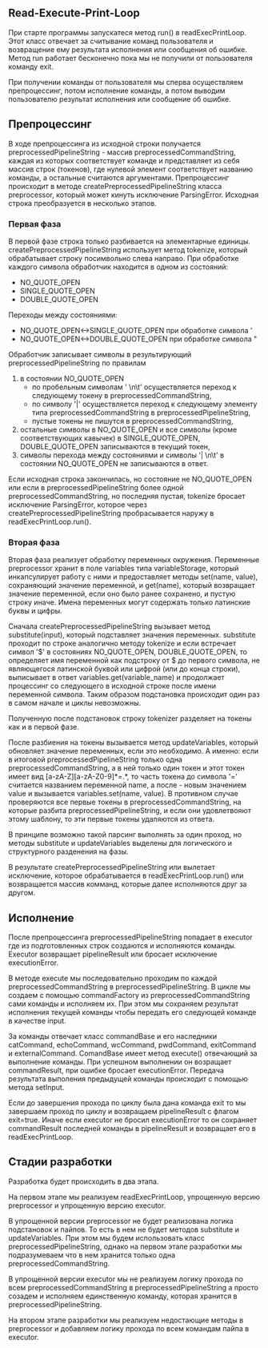 ## Read-Execute-Print-Loop
При старте программы запускатеся метод run() в readExecPrintLoop. Этот класс отвечает за считывание команд пользователя и возвращение ему результата исполнения или сообщения об ошибке. Метод run работает бесконечно пока мы не получили от пользователя команду exit. 

При получении команды от пользователя мы сперва осуществляем препроцессинг, потом исполнение команды, а потом выводим пользователю результат исполнения или сообщение об ошибке.

## Препроцессинг

В ходе препроцессинга из исходной строки получается preprocessedPipelineString - массив preprocessedCommandString, каждая из которых соответствует команде и представляет из себя массив строк (токенов), где нулевой элемент соответствует названию команды, а остальные считаются аргументами.
Препроцессинг происходит в методе createPreprocessedPipelineString класса preprocessor, который может кинуть исключение ParsingError. Исходная строка преобразуется в несколько этапов.

### Первая фаза

В первой фазе строка только разбивается на элементарные единицы. createPreprocessedPipelineString использует метод tokenize, который обрабатывает строку посимвольно слева направо. При обработке каждого символа обработчик находится в одном из состояний:
<ul>
<li>NO_QUOTE_OPEN</li>
<li>SINGLE_QUOTE_OPEN</li>
<li>DOUBLE_QUOTE_OPEN</li>
</ul>
Переходы между состояниями:
<ul>
<li>NO_QUOTE_OPEN<->SINGLE_QUOTE_OPEN при обработке символа '</li>
<li>NO_QUOTE_OPEN<->DOUBLE_QUOTE_OPEN при обработке символа "</li>
</ul>

Обработчик записывает символы в результирующий preprocessedPipelineString по правилам
<ol>
<li> в состоянии NO_QUOTE_OPEN
<ul>
<li>по пробельным символам ' \n\t' осуществляется переход к следующему токену в preprocessedCommandString, </li>
<li>по символу '|' осуществляется переход к следующему элементу типа preprocessedCommandString в preprocessedPipelineString, </li>
<li>пустые токены не пишутся в preprocessedCommandString, </li>
</ul>
</li>
<li> остальные символы в NO_QUOTE_OPEN и все символы (кроме соответствующих кавычек) в SINGLE_QUOTE_OPEN, DOUBLE_QUOTE_OPEN записываются в текущий токен, </li>
<li> символы перехода между состояниями и символы '| \n\t' в состоянии NO_QUOTE_OPEN не записываются в ответ. </li>
</ol>
Если исходная строка закончилась, но состояние не NO_QUOTE_OPEN или если в preprocessedPipelineString более одной preprocessedCommandString, но последняя пустая, tokenize бросает исключение ParsingError, которое через createPreprocessedPipelineString пробрасывается наружу в readExecPrintLoop.run().

### Вторая фаза

Вторая фаза реализует обработку переменных окружения. Переменные preprocessor хранит в поле variables типа variableStorage, который инкапсулирует работу с ними и предоставляет методы set(name, value), сохраняющий значение переменной, и get(name), который возвращает значение переменной, если оно было ранее сохранено, и пустую строку иначе. Имена переменных могут содержать только латинские буквы и цифры.

Сначала createPreprocessedPipelineString вызывает метод substitute(input), который подставляет значения переменных. substitute проходит по строке аналогично методу tokenize и если встречает символ '$' в состояниях NO_QUOTE_OPEN, DOUBLE_QUOTE_OPEN, то определяет имя переменной как подстроку от $ до первого символа, не являющегося латинской буквой или цифрой (или до конца строки), выписывает в ответ variables.get(variable_name) и продолжает процессинг со следующего в исходной строке после имени переменной символа. Таким образом подстановка происходит один раз в самом начале и циклы невозможны. 

Полученную после подстановок строку tokenizer разделяет на токены как и в первой фазе.

После разбиения на токены вызывается метод updateVariables, который обновляет значение переменных, если это необходимо. А именно: если в итоговой preprocessedPipelineString только одна preprocessedCommandString, а в ней только один токен и этот токен имеет вид [a-zA-Z][a-zA-Z0-9]\*=.\*, то часть токена до символа '=' считается названием переменной name, а после - новым значением value и вызывается variables.set(name, value). В противном случае проверяются все первые токены в preprocessedCommandString, на которые разбита preprocessedPipelineString, и если они удовлетвояют этому шаблону, то эти первые токены удаляются из ответа.

В принципе возможно такой парсинг выполнять за один проход, но методы substitute и updateVariables выделены для логического и структурного разденения на фазы.

В результате createPreprocessedPipelineString или вылетает исключение, которое обрабатывается в readExecPrintLoop.run() или возвращается массив комманд, которые далее исполняются друг за другом.

## Исполнение
После препроцессинга preprocessedPipelineString попадает в executor где из подготовленных строк создаются и исполняются команды. Executor возвращает pipelineResult или бросает исключение executionError. 

В методе execute мы последовательно проходим по каждой preprocessedCommandString в preprocessedPipelineString. В цикле мы создаем с помощью commandFactory из  preprocessedCommandString сами команды и исполняем их. При этом мы сохраняем результат исполнения текущей команды чтобы передать его следующей команде в качестве input. 

За команды отвечает класс commandBase и его наследники catCommand, echoCommand, wcCommand, pwdCommand, exitCommand и externalCommand. СomandBase имеет метод execute() отвечающий за выполнение команды. При успешном выполнении он возращает commandResult, при ошибке бросает executionError. Передача результата выполения предыдущей команды происходит с помощью метода setInput. 

Если до завершения прохода по циклу была дана команда exit то мы завершаем проход по циклу и возвращаем pipelineResult с флагом exit=true. Иначе если executor не бросил executionError то он сохраняет commandResult последней команды в pipelineResult и возвращает его в readExecPrintLoop.

## Стадии разработки
Разработка будет происходить в два этапа. 

На первом этапе мы реализуем readExecPrintLoop, упрощенную версию preprocessor и упрощенную версию executor. 

В упрощенной версии preprocessor не будет реализована логика подстановок и пайпов. То есть в нем не будет методов substitute и updateVariables. При этом мы будем использовать класс preprocessedPipelineString, однако на первом этапе разработки мы подразумеваем что в нем хранится только одна preprocessedCommandString. 

В упрощенной версии executor мы не реализуем логику прохода по всем preprocessedCommandString в preprocessedPipelineString а просто созадем и исполняем единственную команду, которая хранится в preprocessedPipelineString.

На втором этапе разработки мы реализуем недостающие методы в preprocessor и добавляем логику прохода по всем командам пайпа в executor. 

